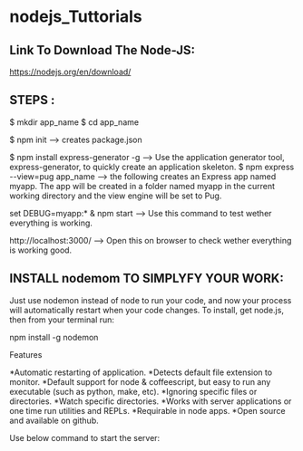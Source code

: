# nodejs_Tuttorials

Link To Download The Node-JS:
------------------------------

https://nodejs.org/en/download/

STEPS :
------------

$ mkdir app_name
$ cd app_name 

$ npm init --> creates package.json

$ npm install express-generator -g --> Use the application generator tool, express-generator, to quickly create an application skeleton.
$ npm express --view=pug app_name --> the following creates an Express app named myapp. 
                                      The app will be created in a folder named myapp in the current working directory 
                                      and the view engine will be set to Pug.
                                      
set DEBUG=myapp:* & npm start --> Use this command to test wether everything is working.

http://localhost:3000/ --> Open this on browser to check wether everything is working good.

INSTALL nodemom TO SIMPLYFY YOUR WORK:
-----------------------------------------------

Just use nodemon instead of node to run your code, 
and now your process will automatically restart when your code changes.
To install, get node.js, then from your terminal run:

npm install -g nodemon

Features

*Automatic restarting of application.
*Detects default file extension to monitor.
*Default support for node & coffeescript, but easy to run any executable (such as python, make, etc).
*Ignoring specific files or directories.
*Watch specific directories.
*Works with server applications or one time run utilities and REPLs.
*Requirable in node apps.
*Open source and available on github.

Use below command to start the server:
